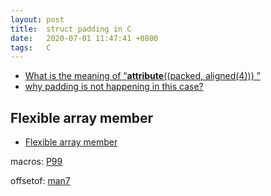 ```yaml
---
layout: post
title:  struct padding in C
date:   2020-07-01 11:47:41 +0800
tags:   C
---
```


- [What is the meaning of “__attribute__((packed, aligned(4))) ”](https://stackoverflow.com/questions/11770451/what-is-the-meaning-of-attribute-packed-aligned4)
- [why padding is not happening in this case?](https://stackoverflow.com/questions/11772553/why-padding-is-not-happening-in-this-case)

## Flexible array member

- [Flexible array member](https://www.wikiwand.com/en/Flexible_array_member)

macros: [P99](https://p99.gforge.inria.fr/p99-html/group__flexible.html)

offsetof: [man7](https://man7.org/linux/man-pages/man3/offsetof.3.html#top_of_page)

